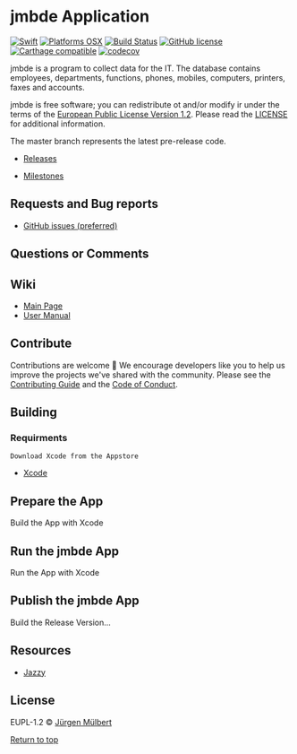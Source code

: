 # jmbde Application

[![Swift](https://img.shields.io/badge/swift-5.0-yellow.svg?style=flat)](https://developer.apple.com/swift)
[![Platforms OSX](https://img.shields.io/badge/Platforms-OS%20X-lightgray.svg?style=flat)](http://www.apple.com)
[![Build Status](https://travis-ci.org/jmuelbert/jmbde-macos.svg?branch=master)](https://travis-ci.org/jmuelbert/jmbde-macos)
[![GitHub license](https://img.shields.io/badge/license-EUPL-blue.svg)](https://joinup.ec.europa.eu/page/eupl-text-11-12)
[![Carthage compatible](https://img.shields.io/badge/Carthage-compatible-brightgreen.svg?style=flat)](https://github.com/Carthage/Carthage)
[![codecov](https://codecov.io/gh/jmuelbert/jmbde-macos/branch/master/graph/badge.svg)](https://codecov.io/gh/jmuelbert/jmbde-macos)

jmbde is a program to collect data for the IT. The database contains employees, departments, functions, phones, mobiles, computers, printers, faxes and accounts.

jmbde is free software; you can redistribute ot and/or modify ir under the terms
of the [European Public License Version 1.2](https://joinup.ec.europa.eu/page/eupl-text-11-12).
Please read the [LICENSE](https://github.com/jmuelbert/jmbde-macos/blob/master/LICENSE) for additional information.

The master branch represents the latest pre-release code.

- [Releases](https://github.com/jmuelbert/jmbde-macos/releases)

- [Milestones](https://github.com/jmuelbert/jmbde-macos/milestones)

## Requests and Bug reports

-   [GitHub issues (preferred)](https://github.com/jmuelbert/jmbde-macos/issues)

## Questions or Comments

## Wiki

-   [Main Page](https://github.com/jmuelbert/jmbde-macos/wiki)
-   [User Manual](http://jmuelbert.github.io/jmbde-macos/)

## Contribute

Contributions are welcome :metal: We encourage developers like you to help us improve the projects we've shared with the community. Please see the [Contributing Guide](https://github.com/jmuelbert/jmbde-macos/blob/master/CONTRIBUTING.md) and the [Code of Conduct](https://github.com/jmuelbert/jmbde-macos/blob/master/CODE_OF_CONDUCT.md).

## Building

### Requirments

    Download Xcode from the Appstore

- [Xcode](https://itunes.apple.com/de/app/xcode/id497799835?mt=12)

## Prepare the App

Build the App with Xcode

## Run the jmbde App

Run the App with Xcode

## Publish the jmbde App

Build the Release Version...

## Resources

- [Jazzy](https://github.com/realm/jazzy)

## License

EUPL-1.2 © [Jürgen Mülbert](https:/github.com/jmuelbert/jmbde-macos)

[Return to top](#top)
